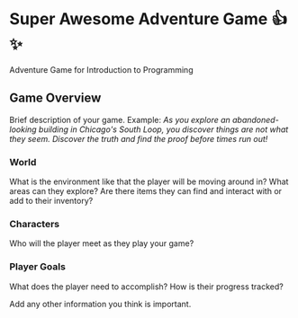# Super Awesome Adventure Game :+1: :sparkles:
Adventure Game for Introduction to Programming

## Game Overview
Brief description of your game. Example: 
*As you explore an abandoned-looking building in Chicago's South Loop, you discover things are not what they seem. Discover the truth and find the proof before times run out!*

### World
What is the environment like that the player will be moving around in? What areas can they explore? Are there items they can find and interact with or add to their inventory?

### Characters
Who will the player meet as they play your game?

### Player Goals
What does the player need to accomplish? How is their progress tracked?

Add any other information you think is important.

